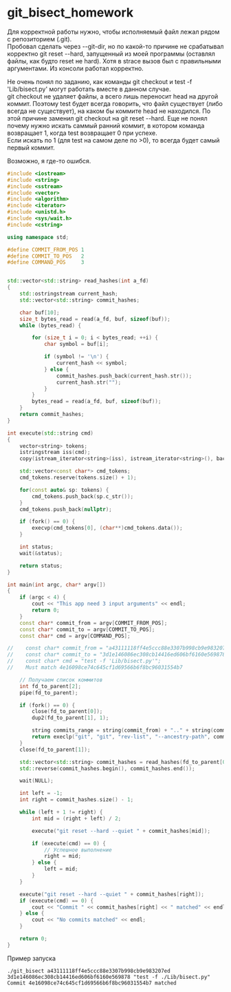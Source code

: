 # git_bisect_homework

Для корректной работы нужно, чтобы исполняемый файл лежал рядом с репозиторием (.git).  
Пробовал сделать через --git-dir, но по какой-то причине не срабатывал корректно git reset --hard, запущенный из моей программы (оставлял файлы, как будто reset не hard). Хотя в strace вызов был с правильными аргументами. Из консоли работал корректно.

Не очень понял по заданию, как команды git checkout и test -f 'Lib/bisect.py' могут работать вместе в данном случае.  
git checkout не удаляет файлы, а всего лишь переносит head на другой коммит. Поэтому test будет всегда говорить, что файл существует (либо всегда не существует), на каком бы коммите head не находился. По этой причине заменил git checkout на git reset --hard.
Еще не понял почему нужно искать саммый ранний коммит, в котором команда возвращает 1, когда test возвращает 0 при успехе.  
Если искать по 1 (для test на самом деле по >0), то всегда будет самый первый коммит.

Возможно, я где-то ошибся.

```c++
#include <iostream>
#include <string>
#include <sstream>
#include <vector>
#include <algorithm>
#include <iterator>
#include <unistd.h>
#include <sys/wait.h>
#include <cstring>

using namespace std;

#define COMMIT_FROM_POS 1
#define COMMIT_TO_POS   2
#define COMMAND_POS     3


std::vector<std::string> read_hashes(int a_fd)
{
    std::ostringstream current_hash;
    std::vector<std::string> commit_hashes;

    char buf[10];
    size_t bytes_read = read(a_fd, buf, sizeof(buf));
    while (bytes_read) {

        for (size_t i = 0; i < bytes_read; ++i) {
            char symbol = buf[i];

            if (symbol != '\n') {
                current_hash << symbol;
            } else {
                commit_hashes.push_back(current_hash.str());
                current_hash.str("");
            }
        }
        bytes_read = read(a_fd, buf, sizeof(buf));
    }
    return commit_hashes;
}

int execute(std::string cmd)
{
    vector<string> tokens;
    istringstream iss(cmd);
    copy(istream_iterator<string>(iss), istream_iterator<string>(), back_inserter(tokens));

    std::vector<const char*> cmd_tokens;
    cmd_tokens.reserve(tokens.size() + 1);

    for(const auto& sp: tokens) {
        cmd_tokens.push_back(sp.c_str());
    }
    cmd_tokens.push_back(nullptr);

    if (fork() == 0) {
        execvp(cmd_tokens[0], (char**)cmd_tokens.data());
    }

    int status;
    wait(&status);

    return status;
}

int main(int argc, char* argv[])
{
    if (argc < 4) {
        cout << "This app need 3 input arguments" << endl;
        return 0;
    }
    const char* commit_from = argv[COMMIT_FROM_POS];
    const char* commit_to = argv[COMMIT_TO_POS];
    const char* cmd = argv[COMMAND_POS];

//    const char* commit_from = "a43111118ff4e5ccc88e3307b998cb9e983207ed";
//    const char* commit_to = "3d1e146086ec308cb14416ed606bf6160e569878";
//    const char* cmd = "test -f 'Lib/bisect.py'";
//    Must match 4e16098ce74c645cf1d69566b6f8bc96031554b7

    // Получаем список коммитов
    int fd_to_parent[2];
    pipe(fd_to_parent);

    if (fork() == 0) {
        close(fd_to_parent[0]);
        dup2(fd_to_parent[1], 1);

        string commits_range = string(commit_from) + ".." + string(commit_to);
        return execlp("git", "git", "rev-list", "--ancestry-path", commits_range.c_str(), nullptr);
    }
    close(fd_to_parent[1]);

    std::vector<std::string> commit_hashes = read_hashes(fd_to_parent[0]);
    std::reverse(commit_hashes.begin(), commit_hashes.end());

    wait(NULL);

    int left = -1;
    int right = commit_hashes.size() - 1;

    while (left + 1 != right) {
        int mid = (right + left) / 2;

        execute("git reset --hard --quiet " + commit_hashes[mid]);

        if (execute(cmd) == 0) {
            // Успешное выполнение
            right = mid;
        } else {
            left = mid;
        }
    }

    execute("git reset --hard --quiet " + commit_hashes[right]);
    if (execute(cmd) == 0) {
        cout << "Commit " << commit_hashes[right] << " matched" << endl;
    } else {
        cout << "No commits matched" << endl;
    }

    return 0;
}
```

Пример запуска  
```console
./git_bisect a43111118ff4e5ccc88e3307b998cb9e983207ed 3d1e146086ec308cb14416ed606bf6160e569878 "test -f ./Lib/bisect.py"
Commit 4e16098ce74c645cf1d69566b6f8bc96031554b7 matched
```


